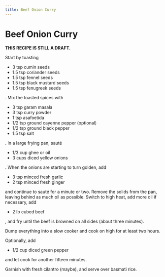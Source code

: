 ```yaml
---
title: Beef Onion Curry
---
```


# Beef Onion Curry

**THIS RECIPE IS STILL A DRAFT.**

Start by toasting

*   3 tsp cumin seeds
*   1.5 tsp coriander seeds
*   1.5 tsp fennel seeds
*   1.5 tsp black mustard seeds
*   1.5 tsp fenugreek seeds

. Mix the toasted spices with

*   3 tsp garam masala
*   3 tsp curry powder
*   1 tsp asafoetida
*   1/2 tsp ground cayenne pepper (optional)
*   1/2 tsp ground black pepper
*   1.5 tsp salt

. In a large frying pan, sauté

*   1/3 cup ghee or oil
*   3 cups diced yellow onions

. When the onions are starting to turn golden, add

*   3 tsp minced fresh garlic
*   2 tsp minced fresh ginger

and continue to sauté for a minute or two. Remove the solids from the pan,
leaving behind as much oil as possible. Switch to high heat, add more oil if
necessary, add

*   2 lb cubed beef

, and fry until the beef is browned on all sides (about three minutes).

Dump everything into a slow cooker and cook on high for at least two hours.

Optionally, add

*   1/2 cup diced green pepper

and let cook for another fifteen minutes.

Garnish with fresh cilantro (maybe), and serve over basmati rice.
